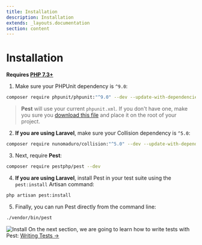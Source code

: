 ```yaml
---
title: Installation
description: Installation
extends: _layouts.documentation
section: content
---
```


# Installation

**Requires [PHP 7.3+](https://php.net/releases/)**

1. Make sure your PHPUnit dependency is `^9.0`:
```bash
composer require phpunit/phpunit:"^9.0" --dev --update-with-dependencies
```

> **Pest** will use your current `phpunit.xml`. If you don't have one, make you sure
you [download this file](https://github.com/pestphp/pest/blob/master/stubs/Laravel/phpunit.xml) and
place it on the root of your project.

2. **If you are using Laravel**, make sure your Collision dependency is `^5.0`:
```bash
composer require nunomaduro/collision:"^5.0" --dev --update-with-dependencies
```

3. Next, require **Pest**:
```bash
composer require pestphp/pest --dev
```

4. **If you are using Laravel**, install Pest in your test suite using the `pest:install` Artisan command:
```bash
php artisan pest:install
```

5. Finally, you can run Pest directly from the command line:
```bash
./vendor/bin/pest
```

![Install](/assets/img/install.png)
On the next section, we are going to learn how to write tests with Pest: [Writing Tests →](/docs/writing-tests)
